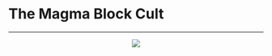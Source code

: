 <p align="center"><h1>The Magma Block Cult</h1></p>

---

<p align="center"><img src="https://i.imgur.com/KlrW5tS.png"></p>
